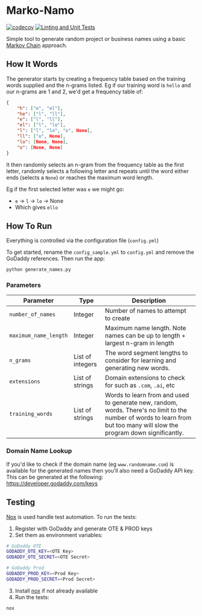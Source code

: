 # Marko-Namo

[![codecov](https://codecov.io/gh/diabolical-ninja/RandomNameGenerator/branch/main/graph/badge.svg?token=Q4zU40ENrt)](https://codecov.io/gh/diabolical-ninja/RandomNameGenerator)
[![Linting and Unit Tests](https://github.com/diabolical-ninja/RandomNameGenerator/actions/workflows/hygiene_checks.yml/badge.svg)](https://github.com/diabolical-ninja/RandomNameGenerator/actions/workflows/hygiene_checks.yml)

Simple tool to generate random project or business names using a basic [Markov Chain](https://en.wikipedia.org/wiki/Markov_chain) approach.

## How It Words

The generator starts by creating a frequency table based on the training words supplied and the n-grams listed. Eg if our training word is `hello` and our n-grams are 1 and 2, we'd get a frequency table of:
```json
{
    "h": ["e", "el"],
    "he": ["l", "ll"],
    "e": ["l", "ll"],
    "el": ["l", "lo"],
    "l": ["l", "lo", "o", None],
    "ll": ["o", None],
    "lo": [None, None],
    "o": [None, None]
}
```

It then randomly selects an n-gram from the frequency table as the first letter, randomly selects a following letter and repeats until the word either ends (selects a `None`) or reaches the maximum word length.

Eg if the first selected letter was `e` we might go:
- `e` -> `l` -> `lo` -> None
- Which gives `ello`


## How To Run

Everything is controlled via the configuration file (`config.yml`)

To get started, rename the `config_sample.yml` to `config.yml` and remove the GoDaddy references. Then run the app:
```sh
python generate_names.py
```

### Parameters

| Parameter 	| Type 	| Description 	|
|---	|---	|---	|
| `number_of_names` 	| Integer 	| Number of names to attempt to create 	|
| `maximum_name_length` 	| Integer 	| Maximum name length. Note names can be up to length + largest n-gram in length 	|
| `n_grams` 	| List of integers 	| The word segment lengths to consider for learning and generating new words. 	|
| `extensions` 	| List of strings 	| Domain extensions to check for such as `.com`, `.ai`, etc 	|
| `training_words` 	| List of strings 	| Words to learn from and used to generate new, random, words.  There's no limit to the number of words to learn from but too many will slow the program down significantly. 	|


### Domain Name Lookup
If you'd like to check if the domain name (eg `www.randomname.com`) is available for the generated names then you'll also need a GoDaddy API key. This can be generated at the following: https://developer.godaddy.com/keys



## Testing

[Nox](https://nox.thea.codes/en/stable/) is used handle test automation. To run the tests:

1. Register with GoDaddy and generate OTE & PROD keys
2. Set them as environment variables:
```sh
# GoDaddy OTE
GODADDY_OTE_KEY=<OTE Key>
GODADDY_OTE_SECRET=<OTE Secret>

# GoDaddy Prod
GODADDY_PROD_KEY=<Prod Key>
GODADDY_PROD_SECRET=<Prod Secret>
```
3. Install [nox](https://nox.thea.codes/en/stable/) if not already available 
4. Run the tests:
```sh
nox
```
